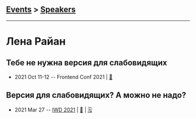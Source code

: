 ## [Events](../README.md) > [Speakers](../speakers.md)
---

# Лена Райан

## Тебе не нужна версия для слабовидящих
- 2021 Oct 11-12 -- Frontend Conf 2021  | [:notebook:](https://drive.google.com/file/d/1ZNVOMJvOZYy-XA316tLCB3o-Q4T7aUqV/view)  
## Версия для слабовидящих? А можно не надо?
- 2021 Mar 27 -- [IWD 2021](https://youtu.be/F8RZTWeaDnY)  | [:notebook:](https://lenaryan.github.io/u-dont-need-blind-version/)  | [:spiral_notepad:](https://css-live.ru/articles/versiya-dlya-slabovidyashhix-a-mozhno-ne-nado-rasshifrovka-doklada.html)
